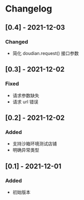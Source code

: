 # Changelog

## [0.4] - 2021-12-03

### Changed

- 简化 doudian.request() 接口参数

## [0.3] - 2021-12-02

### Fixed

- 请求参数缺失
- 请求 url 错误

## [0.2] - 2021-12-02

### Added

- 支持沙箱环境测试店铺
- 明确异常类型

## [0.1] - 2021-12-01

### Added

- 初始版本
